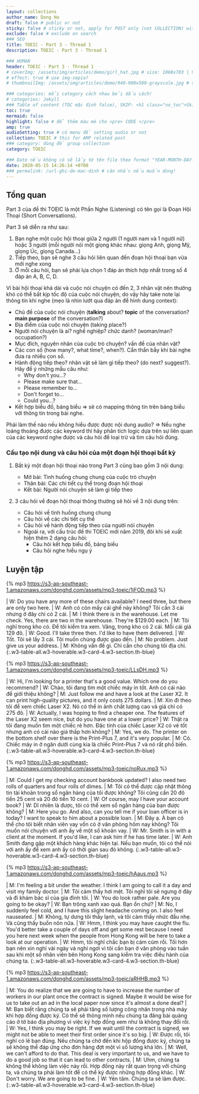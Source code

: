 ```yaml
---
layout: collections
author_name: Dong Ho
draft: false # public or not
sticky: false # sticky or not, apply for POST only (not COLLECTION) with including thumbnailImg
exclude: false # exclude on search
### SEO
title: TOEIC - Part 3 - Thread 1
description: TOEIC - Part 3 - Thread 1

### HUMAN
header: TOEIC - Part 3 - Thread 1
# coverImg: /assets/img/articles/demo/girl_hat.jpg # size: 1068x703 | 900x500 | 600x400
# effect: true # use img-sepia?
# thumbnailImg: /assets/img/articles/demo/940-900x500-grayscale.jpg # size: 900x500 | 600x400

### categories: mỗi category cách nhau bởi dấu cách!
# categories: Jekyll
### Table of content (TOC mặc định false), SKIP: <h1 class="no_toc">Skip toc</h1> hoặc <div class="no_toc_section">
toc: true
mermaid: false
highlight: false # để thêm màu mè cho <pre> CODE </pre>
amp: true
audioSetting: true # có menu để setting audio or not
collection: TOEIC # this for AMP related post
### category: dùng để group collection
category: TOEIC

### Date nếu không có sẽ lấy từ tên file theo format "YEAR-MONTH-DAY-title.md"
date: 2020-05-15 14:26:14 +0700
### permalink: /url-ghi-de-mac-dinh # cân nhắc nếu muốn dùng!
---
```


## Tổng quan

Part 3 của đề thi TOEIC là một Phần Nghe (Listening) có tên gọi là Đoạn Hội Thoại (Short Conversations).

Part 3 sẽ diễn ra như sau:
1. Bạn nghe một cuộc hội thoại giữa 2 người (1 người nam và 1 người nữ) hoặc 3 người (mỗi người nói một giọng khác nhau: giọng Anh, giọng Mỹ, giọng Úc, giọng Canada...)
2. Tiếp theo, bạn sẽ nghe 3 câu hỏi liên quan đến đoạn hội thoại bạn vừa mới nghe xong
3. Ở mỗi câu hỏi, bạn sẽ phải lựa chọn 1 đáp án thích hợp nhất trong số 4 đáp án A, B, C, D.

Vì bài hội thoại khá dài và cuộc nói chuyện có đến 2, 3 nhân vật nên thường khó có thể bắt kịp tốc độ của cuộc nói chuyện, do vậy hãy take note lại thông tin khi nghe (mẹo là nhìn lướt qua đáp án để hình dung context):
- Chủ đề của cuộc nói chuyện (**talking** about? **topic** of the conversation? **main purpose** of the conversation?)
- Địa điểm của cuộc nói chuyện (taking place?)
- Người nói chuyện là ai? nghề nghiệp? chức danh? (woman/man? occupation?)
- Mục đích, nguyên nhân của cuộc trò chuyện? vấn đề của nhân vật?
- Các con số (how many?, what time?, when?). Cẩn thẩn bẫy khi bài nghe đưa ra nhiều con số.
- Hành động tiếp theo? nhân vật sẽ làm gì tiếp theo? (do next? suggest?). Hãy để ý những mẫu câu như:
    - Why don't you...?
    - Please make sure that...
    - Please remember to...
    - Don't forget to...
    - Could you...?
- Kết hợp biểu đồ, bảng biểu => sẽ có mapping thông tin trên bảng biểu với thông tin trong bài nghe.

Phải làm thế nào nếu không hiểu được được nội dung audio? => Nếu nghe loáng thoáng được các keyword thì hãy phân tích logic dựa trên sự liên quan của các keyword nghe được và câu hỏi để loại trừ và tìm câu hỏi đúng.

###  Cấu tạo nội dung và câu hỏi của một đoạn hội thoại bất kỳ

1. Bất kỳ một đoạn hội thoại nào trong Part 3 cũng bao gồm 3 nội dung:
    - Mở bài: Tình huống chung chung của cuộc trò chuyện
    - Thân bài: Các chi tiết cụ thể trong đoạn hội thoại
    - Kết bài: Người nói chuyện sẽ làm gì tiếp theo

2. 3 câu hỏi về đoạn hội thoại thông thường sẽ hỏi về 3 nội dung trên:
    - Câu hỏi về tình huống chung chung
    - Câu hỏi về các chi tiết cụ thể
    - Câu hỏi về hành động tiếp theo của người nói chuyện
    - Ngoài ra, với cấu trúc đề thi TOEIC mới năm 2019, đôi khi sẽ xuất hiện thêm 2 dạng câu hỏi:
        - Câu hỏi kết hợp biểu đồ, bảng biểu
        - Câu hỏi nghe hiểu ngụ ý

## Luyện tập

{% mp3 https://s3-ap-southeast-1.amazonaws.com/donghd.com/assets/mp3-toeic/1jFOD.mp3 %}

| W: Do you have any more of these chairs available? I need three, but there are only two here. | W: Anh có còn mấy cái ghế này không? Tôi cần 3 cái nhưng ở đây chỉ có 2 cái.
| M: I think there is in the warehouse. Let me check. Yes, there are two in the warehouse. They're $129.00 each. | M: Tôi nghĩ trong kho có. Để tôi kiểm tra xem. Vâng, trong kho có 2 cái. Mỗi cái giá 129 đô.
| W: Good. I'll take three then. I'd like to have them delivered. | W: Tốt. Tôi sẽ lấy 3 cái. Tôi muốn chúng được giao đến.
| M: No problem. Just give us your address. | M: Không vấn đề gì. Chỉ cần cho chúng tôi địa chỉ.
{:.w3-table-all.w3-hoverable.w3-card-4.w3-section.th-blue}

{% mp3 https://s3-ap-southeast-1.amazonaws.com/donghd.com/assets/mp3-toeic/LLsDH.mp3 %}

| W: Hi, I'm looking for a printer that's a good value. Which one do you recommend? | W: Chào, tôi đang tìm một chiếc máy in tốt. Anh có cái nào để giới thiệu không?
| M: Just follow me and have a look at the Laser X2. It can print high-quality pictures, and it only costs 275 dollars. | M: Xin đi theo tôi để xem chiếc Laser X2. Nó có thể in ảnh chất lượng cao và giá chỉ có 275 đô.
| W: Actually, I was hoping to find a cheaper one. The features of the Laser X2 seem nice, but do you have one at a lower price? | W: Thật ra tôi đang muốn tìm một chiếc rẻ hơn. Đặc tính của chiếc Laser X2 có vẻ tốt nhưng anh có cái nào giá thấp hơn không?
| M: Yes, we do. The printer on the bottom shelf over there is the Print-Plus 7, and it's very popular. | M: Có. Chiếc máy in ở ngăn dưới cùng kia là chiếc Print-Plus 7 và nó rất phổ biến.
{:.w3-table-all.w3-hoverable.w3-card-4.w3-section.th-blue}

{% mp3 https://s3-ap-southeast-1.amazonaws.com/donghd.com/assets/mp3-toeic/noRux.mp3 %}

| M: Could I get my checking account bankbook updated? I also need two rolls of quarters and four rolls of dimes. | M: Tôi có thể được cập nhật thông tin tài khoản trong sổ ngân hàng của tôi được không? Tôi cũng cần 20 đô tiền 25 cent và 20 đô tiền 10 cent.
| W: Of course, may I have your account book? | W: Dĩ nhiên là được, tôi có thể xem sổ ngân hàng của bạn được không?
| M: Here you go. And also, can you tell me if your loan officer is in today? I want to speak to him about a possible loan. | M: Đây ạ. À bạn có thể cho tôi biết nhân viên vay vốn có ở văn phòng hôm nay không? Tôi muốn nói chuyện với anh ấy về một số khoản vay.
| W: Mr. Smith is in with a client at the moment. If you'd like, I can ask him if he has time later. | W: Anh Smith đang gặp một khách hàng khác hiện tại. Nếu bạn muốn, tôi có thể nói với anh ấy để xem anh ấy có thời gian sau đó không.
{:.w3-table-all.w3-hoverable.w3-card-4.w3-section.th-blue}

{% mp3 https://s3-ap-southeast-1.amazonaws.com/donghd.com/assets/mp3-toeic/hAaus.mp3 %}

| M: I'm feeling a bit under the weather. I think I am going to call it a day and visit my family doctor. | M: Tôi cảm thấy hơi mệt. Tôi nghĩ tôi sẽ ngưng ở đây và đi khám bác sĩ của gia đình tôi.
| W: You do look rather pale. Are you going to be okay? | W: Bạn trông xanh xao quá. Bạn ổn chứ?
| M: No, I suddenly feel cold, and I have this slight headache coming on. I also feel nauseated. | M: Không, tự dưng tôi thấy lạnh, và tôi cảm thấy nhức đầu nhẹ. Và cũng thấy buồn nôn nữa.
| W: Hmm, I think you may have caught the flu. You'd better take a couple of days off and get some rest because I need you here next week when the people from Hong Kong will be here to take a look at our operation. | W: Hmm, tôi nghĩ chắc bạn bị cảm cúm rồi. Tối hơn bạn nên xin nghỉ vài ngày và nghỉ ngơi vì tôi cần bạn ở văn phòng vào tuần sau khi một số nhân viên bên Hong Kong sang kiểm tra việc điều hành của chúng ta.
{:.w3-table-all.w3-hoverable.w3-card-4.w3-section.th-blue}

{% mp3 https://s3-ap-southeast-1.amazonaws.com/donghd.com/assets/mp3-toeic/aRHHB.mp3 %}

| M: You do realize that we are going to have to increase the number of workers in our plant once the contract is signed. Maybe it would be wise for us to take out an ad in the local paper now since it's almost a done deal? | M: Bạn biết rằng chúng ta sẽ phải tăng số lượng công nhân trong nhà máy khi hợp đồng được ký. Có thể sẽ thông minh nếu chúng ta đăng bài quảng cáo ở tờ báo địa phương vì việc ký hợp đồng xem như là không thay đổi rồi.
| W: Yes, I think you may be right. If we wait until the contract is signed, we might not be able to meet their first order since it's so big. | W: Được rồi, tôi nghĩ có lẽ bạn đúng. Nếu chúng ta chờ đến khi hộp đồng được ký, chúng ta sẽ không thể đáp ứng cho đơn hàng đợt một vì số lượng khá lớn.
| M: Well, we can't afford to do that. This deal is very important to us, and we have to do a good job so that it can lead to other contracts. | M: Uhm, chúng ta không thể không làm việc này rồi. Hợp đồng này rất quan trọng với chúng ta, và chúng ta phải làm tốt để có thể ký được những hợp đồng khác.
| W: Don't worry. We are going to be fine. | W: Yên tâm. Chúng ta sẽ làm được.
{:.w3-table-all.w3-hoverable.w3-card-4.w3-section.th-blue}
